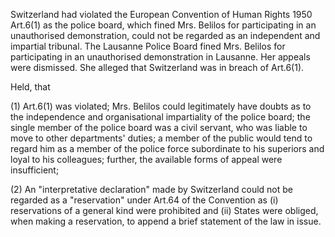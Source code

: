 Switzerland had violated the European Convention of Human Rights 1950 Art.6(1) as the police board, which fined Mrs. Belilos for participating in an unauthorised demonstration, could not be regarded as an independent and impartial tribunal. The Lausanne Police Board fined Mrs. Belilos for participating in an unauthorised demonstration in Lausanne. Her appeals were dismissed. She alleged that Switzerland was in breach of Art.6(1).

Held, that 

(1) Art.6(1) was violated; Mrs. Belilos could legitimately have doubts as to the independence and organisational impartiality of the police board; the single member of the police board was a civil servant, who was liable to move to other departments' duties; a member of the public would tend to regard him as a member of the police force subordinate to his superiors and loyal to his colleagues; further, the available forms of appeal were insufficient; 

(2) An "interpretative declaration" made by Switzerland could not be regarded as a "reservation" under Art.64 of the Convention as 
(i) reservations of a general kind were prohibited and 
(ii) States were obliged, when making a reservation, to append a brief statement of the law in issue.